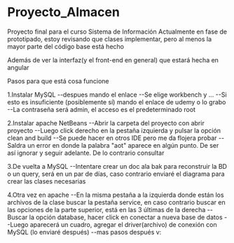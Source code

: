 # Proyecto_Almacen
Proyecto final para el curso Sistema de Información
Actualmente en fase de prototipado, estoy revisando 
que clases implementar, pero al menos la mayor 
parte del código base está hecho

Además de ver la interfaz(y el front-end en general)
que estará hecha en angular 


Pasos para que está cosa funcione

1.Instalar MySQL
  --despues mando el enlace
  --Se elige workbench y ...
  --Si esto es insuficiente (posiblemente sí) mando
    el enlace de udemy o lo grabo
  --La contraseña será admin, el acceso es el predeterminado root

2.Instalar apache NetBeans
  --Abrir la carpeta del proyecto con abrir proyecto
  --Luego click derecho en la pestaña izquierda
    y pulsar la opción clean and build
  --Se puede hacer en otros IDE pero me da flojera probar
  --Saldra un error en donde la palabra "aot" aparece en
    algún punto. De ser así ignorar y seguir adelante. De
    lo contrario consultar

3.De vuelta a MySQL
  --Intentare crear un doc ala bak para reconstruir la BD o 
    un query, será en un par de días, caso contrario enviaré el diagrama 
    para crear las clases necesarias

4.Otra vez en apache
  --En la misma pestaña a la izquierda donde están los archivos de la clase
    buscar la pestaña service, en caso contrario buscar en las opciones de 
    la parte superior, está en las 3 últimas de la derecha
  --Buscar la opción database, hacer click en conectar a nueva base de datos
  --Luego aparecerá un cuadro, agregar el driver(archivo) de conexión
    con MySQL (lo enviaré después)
  --mas pasos después v:

  
